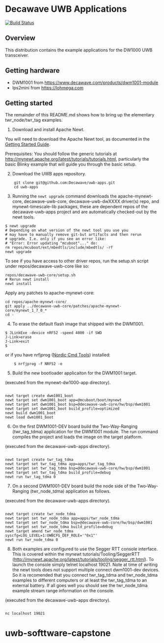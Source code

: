 <!--
#
# Licensed to the Apache Software Foundation (ASF) under one
# or more contributor license agreements.  See the NOTICE file
# distributed with this work for additional information
# regarding copyright ownership.  The ASF licenses this file
# to you under the Apache License, Version 2.0 (the
# "License"); you may not use this file except in compliance
# with the License.  You may obtain a copy of the License at
#
# http://www.apache.org/licenses/LICENSE-2.0
#
# Unless required by applicable law or agreed to in writing,
# software distributed under the License is distributed on an
# "AS IS" BASIS, WITHOUT WARRANTIES OR CONDITIONS OF ANY
#  KIND, either express or implied.  See the License for the
# specific language governing permissions and limitations
# under the License.
#
-->

# Decawave UWB Applications
[![Build Status](https://travis-ci.org/Decawave/uwb-apps.svg?branch=master)](https://travis-ci.org/Decawave/uwb-apps)

## Overview

This distribution contains the example applications for the DW1000 UWB transceiver.

## Getting hardware

* DWM1001   from https://www.decawave.com/products/dwm1001-module
* lps2mini  from https://lohmega.com

## Getting started

The remainder of this README.md shows how to bring up the elementary twr_node/twr_tag examples.

1. Download and install Apache Newt.

You will need to download the Apache Newt tool, as documented in the [Getting Started Guide](http://mynewt.apache.org/latest/get_started/index.html).

Prerequisites: You should follow the generic tutorials at http://mynewt.apache.org/latest/tutorials/tutorials.html, particularly the basic Blinky example that will guide you through the basic setup.

2. Download the UWB apps repository.

```no-highlight
    git clone git@github.com:Decawave/uwb-apps.git
    cd uwb-apps
```

3. Running the ```newt upgrade``` command downloads the apache-mynewt-core, decawave-uwb-core, decawave-uwb-dwXXXX driver(s) repo, and mynewt-timescale-lib packages, these are dependent repos of the decawave-uwb-apps project and are automatically checked-out by the newt tools.

```no-highlight
$ newt upgrade
# Depending on what version of the newt tool you use you
# may have to manually remove git-but artifacts and then rerun
# upgrade. I.e. only if you see an error like:
# "Error: Error updating "mcuboot"..." do:
rm repos/mcuboot/ext/mbedtls/include/mbedtls/ -rf
newt upgrade
```

To see if you have access to other driver repos, run the setup.sh
script under repos/decawave-uwb-core like so:

```
repos/decawave-uwb-core/setup.sh
# Rerun newt install
newt install
```

Apply any patches to apache-mynewt-core:

```
cd repos/apache-mynewt-core/
git apply ../decawave-uwb-core/patches/apache-mynewt-core/mynewt_1_7_0_*
cd -
```

4. To erase the default flash image that shipped with the DWM1001.

```no-highlight
$ JLinkExe -device nRF52 -speed 4000 -if SWD
J-Link>erase
J-Link>exit
$
```

or if you have nrfjprog ([Nordic Cmd Tools](https://www.nordicsemi.com/Software-and-tools/Development-Tools/nRF-Command-Line-Tools/Download)) installed:

```
    $ nrfjprog -f NRF52 -e
```


5. Build the new bootloader applicaiton for the DWM1001 target.

(executed from the mynewt-dw1000-app directory).

```no-highlight

newt target create dwm1001_boot
newt target set dwm1001_boot app=@mcuboot/boot/mynewt
newt target set dwm1001_boot bsp=@decawave-uwb-core/hw/bsp/dwm1001
newt target set dwm1001_boot build_profile=optimized
newt build dwm1001_boot
newt load dwm1001_boot

```

6. On the first DWM1001-DEV board build the Two-Way-Ranging (twr_tag_tdma) application for the DWM1001 module. The run command compiles the project and loads the image on the target platform.

(executed from the decawave-uwb-apps directory).

```no-highlight

newt target create twr_tag_tdma
newt target set twr_tag_tdma app=apps/twr_tag_tdma
newt target set twr_tag_tdma bsp=@decawave-uwb-core/hw/bsp/dwm1001
newt target set twr_tag_tdma build_profile=debug
newt run twr_tag_tdma 0

```

7. On a second DWM1001-DEV board build the node side of the Two-Way-Ranging (twr_node_tdma) application as follows.

(executed from the decawave-uwb-apps directory).

```no-highlight

newt target create twr_node_tdma
newt target set twr_node_tdma app=apps/twr_node_tdma
newt target set twr_node_tdma bsp=@decawave-uwb-core/hw/bsp/dwm1001
newt target set twr_node_tdma build_profile=debug
newt target amend twr_node_tdma syscfg=LOG_LEVEL=1:UWBCFG_DEF_ROLE='"0x1"'
newt run twr_node_tdma 0

```


8. Both examples are configured to use the Segger RTT console interface. This is covered within the mynewt tutorials/Tooling/SeggerRTT (http://mynewt.apache.org/latest/tutorials/tooling/segger_rtt.html). To launch the console simply telnet localhost 19021. Note at time of writing the newt tools does not support multiple connect dwm1001-dev devices. So it is recomended that you connect twr_tag_tdma and twr_node_tdma examples to different computers or at least the twr_tag_tdma to an external battery. If all goes well you should see the twr_node_tdma example stream range information on the console. 

(executed from the decawave-uwb-apps directory).

```no-highlight

nc localhost 19021

```
# uwb-softtware-capstone
